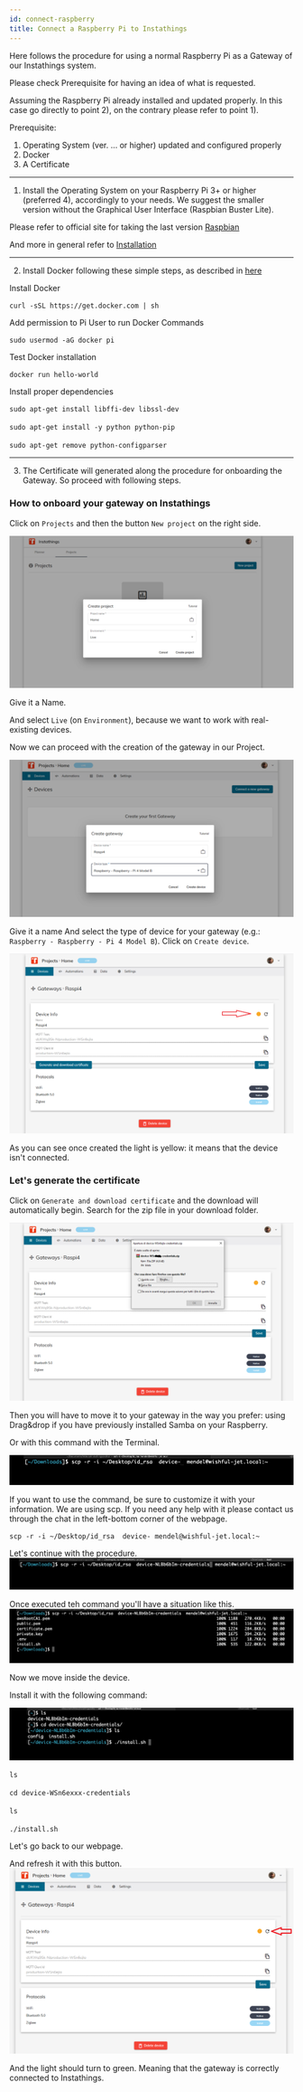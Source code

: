 ```yaml
---
id: connect-raspberry
title: Connect a Raspberry Pi to Instathings
---
```

Here follows the procedure for using a normal Raspberry Pi as a Gateway of our Instathings system.

Please check Prerequisite for having an idea of what is requested. 

Assuming the Raspberry Pi already installed and updated properly. 
In this case go directly to point 2), on the contrary please refer to point 1).

Prerequisite:
1. Operating System (ver. … or higher) updated and configured properly
2. Docker
3. A Certificate

---
1) Install the Operating System on your Raspberry Pi 3+ or higher (preferred 4), accordingly to your needs. We suggest the smaller version without the Graphical User Interface (Raspbian Buster Lite).


Please refer to official site for taking the last version [Raspbian](https://www.raspberrypi.org/downloads/raspbian/)

And more in general refer to [Installation](https://www.raspberrypi.org/documentation/installation/)

---
2) Install Docker following these simple steps, as described in [here](https://dev.to/rohansawant/installing-docker-and-docker-compose-on-the-raspberry-pi-in-5-simple-steps-3mgl)


Install Docker
```
curl -sSL https://get.docker.com | sh
```


Add permission to Pi User to run Docker Commands

```
sudo usermod -aG docker pi
```


Test Docker installation

```
docker run hello-world 
```

Install proper dependencies 
```
sudo apt-get install libffi-dev libssl-dev

sudo apt-get install -y python python-pip

sudo apt-get remove python-configparser
```


---
3) The Certificate will generated along the procedure for onboarding the Gateway. So proceed with following steps.


### How to onboard your gateway on Instathings

Click on `Projects` and then the button `New project` on the right side.

![Plan](assets/connecting-raspberrypi/NewProject.png)

Give it a Name.

And select `Live` (on `Environment`), because we want to work with real-existing devices.

Now we can proceed with the creation of the gateway in our Project.

![Plan](assets/connecting-raspberrypi/NewGateway.png)

Give it a name
And select the type of device for your gateway (e.g.: `Raspberry - Raspberry - Pi 4 Model B`).
Click on `Create device`.


![Plan](assets/connecting-raspberrypi/DeviceInfoSelected.png)

As you can see once created the light is yellow: it means that the device isn't connected.

### Let's generate the certificate



Click on `Generate and download certificate` and the download will automatically begin.
Search for the zip file in your download folder.

![Plan](assets/connecting-raspberrypi/SaveCredentials.png)

Then you will have to move it to your gateway in the way you prefer: using Drag&drop if you have previously installed Samba on your Raspberry.

Or with this command with the Terminal.

![Plan](assets/connecting-raspberrypi/ScpCommand_1.png)

If you want to use the command, be sure to customize it with your information.
We are using scp. If you need any help with it
please contact us through the chat in the left-bottom corner of the webpage.
```
scp -r -i ~/Desktop/id_rsa  device- mendel@wishful-jet.local:~
```
Let's continue with the procedure.
![Plan](assets/connecting-raspberrypi/ScpCommandCompleted_1.png)


Once executed teh command you'll have a situation like this.
![Plan](assets/connecting-raspberrypi/Extracted.png)

Now we move inside the device.

Install it with the following command:

![Plan](assets/connecting-raspberrypi/Install.png)

```
ls

cd device-WSn6exxx-credentials

ls

./install.sh

```

Let's go back to our webpage.

And refresh it  with this button.
![Plan](assets/connecting-raspberrypi/RefreshArrow.png)

And the light should turn to green.
Meaning that the gateway is correctly connected to Instathings.



